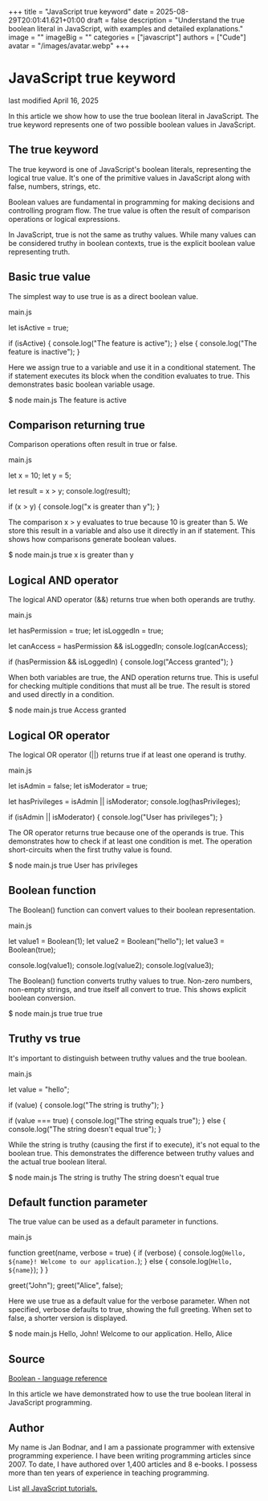 +++
title = "JavaScript true keyword"
date = 2025-08-29T20:01:41.621+01:00
draft = false
description = "Understand the true boolean literal in JavaScript, with examples and detailed explanations."
image = ""
imageBig = ""
categories = ["javascript"]
authors = ["Cude"]
avatar = "/images/avatar.webp"
+++

# JavaScript true keyword

last modified April 16, 2025

In this article we show how to use the true boolean literal in
JavaScript. The true keyword represents one of two possible
boolean values in JavaScript.

## The true keyword

The true keyword is one of JavaScript's boolean literals,
representing the logical true value. It's one of the primitive values in
JavaScript along with false, numbers, strings, etc.

Boolean values are fundamental in programming for making decisions and
controlling program flow. The true value is often the result
of comparison operations or logical expressions.

In JavaScript, true is not the same as truthy values. While
many values can be considered truthy in boolean contexts, true
is the explicit boolean value representing truth.

## Basic true value

The simplest way to use true is as a direct boolean value.

main.js
  

let isActive = true;

if (isActive) {
    console.log("The feature is active");
} else {
    console.log("The feature is inactive");
}

Here we assign true to a variable and use it in a conditional
statement. The if statement executes its block when the condition evaluates
to true. This demonstrates basic boolean variable usage.

$ node main.js
The feature is active

## Comparison returning true

Comparison operations often result in true or false.

main.js
  

let x = 10;
let y = 5;

let result = x &gt; y;
console.log(result);

if (x &gt; y) {
    console.log("x is greater than y");
}

The comparison x &gt; y evaluates to true because 10
is greater than 5. We store this result in a variable and also use it directly
in an if statement. This shows how comparisons generate boolean values.

$ node main.js
true
x is greater than y

## Logical AND operator

The logical AND operator (&amp;&amp;) returns true when both
operands are truthy.

main.js
  

let hasPermission = true;
let isLoggedIn = true;

let canAccess = hasPermission &amp;&amp; isLoggedIn;
console.log(canAccess);

if (hasPermission &amp;&amp; isLoggedIn) {
    console.log("Access granted");
}

When both variables are true, the AND operation returns
true. This is useful for checking multiple conditions that
must all be true. The result is stored and used directly in a condition.

$ node main.js
true
Access granted

## Logical OR operator

The logical OR operator (||) returns true if at
least one operand is truthy.

main.js
  

let isAdmin = false;
let isModerator = true;

let hasPrivileges = isAdmin || isModerator;
console.log(hasPrivileges);

if (isAdmin || isModerator) {
    console.log("User has privileges");
}

The OR operator returns true because one of the operands is
true. This demonstrates how to check if at least one condition
is met. The operation short-circuits when the first truthy value is found.

$ node main.js
true
User has privileges

## Boolean function

The Boolean() function can convert values to their boolean
representation.

main.js
  

let value1 = Boolean(1);
let value2 = Boolean("hello");
let value3 = Boolean(true);

console.log(value1);
console.log(value2);
console.log(value3);

The Boolean() function converts truthy values to true.
Non-zero numbers, non-empty strings, and true itself all convert
to true. This shows explicit boolean conversion.

$ node main.js
true
true
true

## Truthy vs true

It's important to distinguish between truthy values and the true
boolean.

main.js
  

let value = "hello";

if (value) {
    console.log("The string is truthy");
}

if (value === true) {
    console.log("The string equals true");
} else {
    console.log("The string doesn't equal true");
}

While the string is truthy (causing the first if to execute), it's not
equal to the boolean true. This demonstrates the difference
between truthy values and the actual true boolean literal.

$ node main.js
The string is truthy
The string doesn't equal true

## Default function parameter

The true value can be used as a default parameter in functions.

main.js
  

function greet(name, verbose = true) {
    if (verbose) {
        console.log(`Hello, ${name}! Welcome to our application.`);
    } else {
        console.log(`Hello, ${name}`);
    }
}

greet("John");
greet("Alice", false);

Here we use true as a default value for the verbose parameter.
When not specified, verbose defaults to true, showing the full greeting.
When set to false, a shorter version is displayed.

$ node main.js
Hello, John! Welcome to our application.
Hello, Alice

## Source

[Boolean - language reference](https://developer.mozilla.org/en-US/docs/Web/JavaScript/Reference/Global_Objects/Boolean)

In this article we have demonstrated how to use the true boolean literal in
JavaScript programming.

## Author

My name is Jan Bodnar, and I am a passionate programmer with extensive
programming experience. I have been writing programming articles since 2007.
To date, I have authored over 1,400 articles and 8 e-books. I possess more
than ten years of experience in teaching programming.

List [all JavaScript tutorials.](/all/#js)